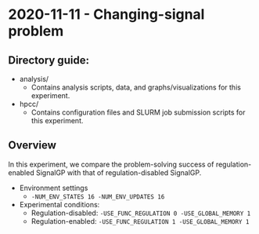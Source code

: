 # 2020-11-11 - Changing-signal problem

## Directory guide:

- analysis/
  - Contains analysis scripts, data, and graphs/visualizations for this experiment.
- hpcc/
  - Contains configuration files and SLURM job submission scripts for this experiment.

## Overview

In this experiment, we compare the problem-solving success of regulation-enabled SignalGP with that of regulation-disabled SignalGP.

- Environment settings
  - `-NUM_ENV_STATES 16 -NUM_ENV_UPDATES 16`
- Experimental conditions:
  - Regulation-disabled: `-USE_FUNC_REGULATION 0 -USE_GLOBAL_MEMORY 1`
  - Regulation-enabled: `-USE_FUNC_REGULATION 1 -USE_GLOBAL_MEMORY 1`
